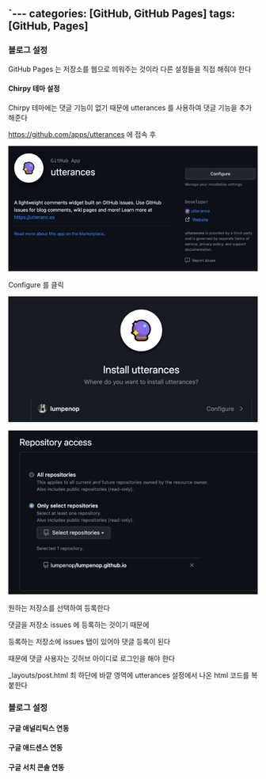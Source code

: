 `---
categories: [GitHub, GitHub Pages]
tags: [GitHub, Pages]
---

### 블로그 설정
GitHub Pages 는 저장소를 웹으로 띄워주는 것이라
다른 설정들을 직접 해줘야 한다

#### Chirpy 테마 설정

Chirpy 테마에는 댓글 기능이 없기 때문에
utterances 를 사용하여 댓글 기능을 추가해준다

https://github.com/apps/utterances
에 접속 후 

![img](/assets/img/posts_images/img.png)

Configure 를 클릭 

![img_1](/assets/img/posts_images/img_1.png)

![img_2](/assets/img/posts_images/img_2.png)

원하는 저장소를 선택하여 등록한다

댓글을 저장소 issues 에 등록하는 것이기 때문에

등록하는 저장소에 issues 탭이 있어야 댓글 등록이 된다

때문에 댓글 사용자는 깃허브 아이디로 로그인을 해야 한다

_layouts/post.html 최 하단에 바깥 영역에
utterances 설정에서 나온 html 코드를 복붙한다


### 블로그 설정

#### 구글 애널리틱스 연동

#### 구글 애드센스 연동

#### 구글 서치 콘솔 연동
